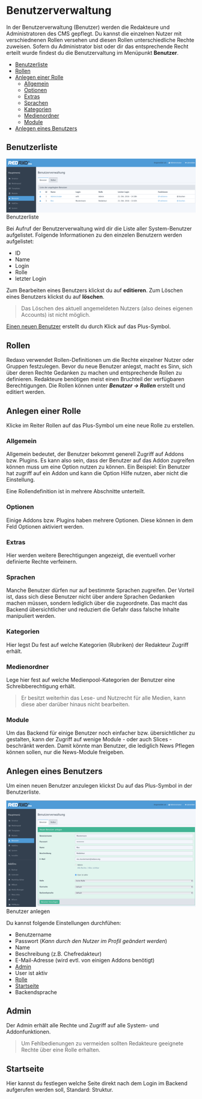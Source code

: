 # Benutzerverwaltung

In der Benutzerverwaltung (Benutzer) werden die Redakteure und Administratoren des CMS gepflegt. Du kannst die einzelnen Nutzer mit verschiednenen Rollen versehen und diesen Rollen unterschiedliche Rechte zuweisen. 
Sofern du Administrator bist oder dir das entsprechende Recht erteilt wurde findest du die Benutzervaltung im Menüpunkt  **Benutzer**. 

- [Benutzerliste](#liste)
- [Rollen](#rollen)
- [Anlegen einer Rolle](#rollenerstellen)
  - [Allgemein](#rolleallgemein)
  - [Optionen](#rolleoptionen)
  - [Extras](#rolleextras)
  - [Sprachen](#rollesprachen)
  - [Kategorien](#rollekategorien)
  - [Medienordner](#rollemedienordner)
  - [Module](#rollemodule)
- [Anlegen eines Benutzers](#benutzer)

<a name="liste"></a>
## Benutzerliste
![Systemcheck](/assets/v5.2.0-Benutzerverwaltung--liste.png)
Benutzerliste

Bei Aufruf der Benutzerverwaltung wird dir die Liste aller System-Benutzer aufgelistet.
Folgende Informationen zu den einzelen Benutzern werden aufgelistet: 
- ID
- Name
- Login
- Rolle
- letzter Login

Zum Bearbeiten eines Benutzers klickst du auf  **editieren**.
Zum Löschen eines Benutzers klickst du auf  **löschen**.
> Das Löschen des aktuell angemeldeten Nutzers (also deines eigenen Accounts) ist nicht möglich. 

[Einen neuen Benutzer](#benutzer) erstellt du durch Klick auf das Plus-Symbol. 

<a name="rollen"></a>
## Rollen 
Redaxo verwendet Rollen-Definitionen um die Rechte einzelner Nutzer oder Gruppen festzulegen. Bevor du neue Benutzer anlegst, macht es Sinn, sich über deren Rechte Gedanken zu machen und entsprechende Rollen zu definieren. 
Redakteure benötigen meist einen Bruchteil der verfügbaren Berechtigungen.  Die Rollen können unter ***Benutzer -> Rollen*** erstellt und editiert werden. 

<a name="rollenerstellen"></a>
## Anlegen einer Rolle
Klicke im Reiter Rollen auf das Plus-Symbol um eine neue Rolle zu erstellen. 
<a name="rolleallgemein"></a>
### Allgemein

Allgemein bedeutet, der Benutzer bekommt generell Zugriff auf Addons bzw. Plugins. Es kann also sein, dass der Benutzer auf das Addon zugreifen können muss um eine Option nutzen zu können. Ein Beispiel: Ein Benutzer hat zugriff auf ein Addon und kann die Option Hilfe nutzen, aber nicht die Einstellung.

Eine Rollendefinition ist in mehrere Abschnitte unterteilt. 
<a name="rolleoptionen"></a>

### Optionen
Einige Addons bzw. Plugins haben mehrere Optionen. Diese können in dem Feld Optionen aktiviert werden.

<a name="rolleextras"></a>
### Extras
Hier werden weitere Berechtigungen angezeigt, die eventuell vorher definierte Rechte verfeinern. 

<a name="rollesprachen"></a>
### Sprachen
Manche Benutzer dürfen nur auf bestimmte Sprachen zugreifen. Der Vorteil ist, dass sich diese Benutzer nicht über andere Sprachen Gedanken machen müssen, sondern lediglich über die zugeordnete. Das macht das Backend übersichtlicher und reduziert die Gefahr dass falsche Inhalte manipuliert werden.

<a name="rollekategorien"></a>
### Kategorien
Hier legst Du fest auf welche Kategorien (Rubriken) der Redakteur Zugriff erhält. 

<a name="rollemedienordner"></a>
### Medienordner
Lege hier fest auf welche Medienpool-Kategorien der Benutzer eine Schreibberechtigung erhält. 
> Er besitzt weiterhin das Lese- und Nutzrecht für alle Medien, kann diese aber darüber hinaus nicht bearbeiten. 

<a name="rollemodule"></a>
### Module
Um das Backend für einige Benutzer noch einfacher bzw. übersichtlicher zu gestalten, kann der Zugriff auf wenige Module - oder auch Slices - beschränkt werden. Damit könnte man Benutzer, die lediglich News Pflegen können sollen, nur die News-Module freigeben.

## Anlegen eines Benutzers
Um einen neuen Benutzer anzulegen klickst Du auf das Plus-Symbol in der Benutzerliste. 

![Systemcheck](/assets/v5.2.0-Benutzerverwaltung--benutzer.png)
Benutzer anlegen

Du kannst folgende Einstellungen durchfühen: 

- Benutzername 
- Passwort (*Kann durch den Nutzer im Profil geändert werden*) 
- Name
- Beschreibung (z.B. Chefredakteur)
- E-Mail-Adresse (wird evtl. von einigen Addons benötigt)
- [Admin](#Admin)
- User ist aktiv
- [Rolle](#rollen)
- [Startseite](#startseite)
- Backendsprache

<a name="Admin"></a>
## Admin
Der Admin erhält alle Rechte und Zugriff auf alle System- und Addonfunktionen. 
> Um Fehlbedienungen zu vermeiden sollten Redakteure geeignete Rechte über eine Rolle erhalten. 

<a name="startseite"></a>
## Startseite
Hier kannst du festlegen welche Seite direkt nach dem Login im Backend aufgerufen werden soll, Standard: Struktur. 
